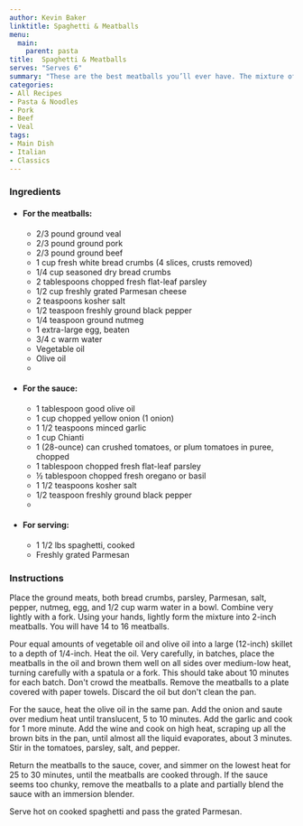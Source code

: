 ```yaml
---
author: Kevin Baker
linktitle: Spaghetti & Meatballs
menu:
  main:
    parent: pasta
title:  Spaghetti & Meatballs
serves: "Serves 6"
summary: "These are the best meatballs you’ll ever have. The mixture of beef, veal and pork is critical to achieving a perfect texture and flavor."
categories:
- All Recipes
- Pasta & Noodles
- Pork
- Beef 
- Veal
tags: 
- Main Dish
- Italian
- Classics
---
```

### Ingredients

<div class="ingredient-list">

* #### For the meatballs:
  * 2/3 pound ground veal  
  * 2/3 pound ground pork  
  * 2/3 pound ground beef  
  * 1 cup fresh white bread crumbs (4 slices, crusts removed)  
  * 1/4 cup seasoned dry bread crumbs  
  * 2 tablespoons chopped fresh flat-leaf parsley  
  * 1/2 cup freshly grated Parmesan cheese  
  * 2 teaspoons kosher salt  
  * 1/2 teaspoon freshly ground black pepper  
  * 1/4 teaspoon ground nutmeg  
  * 1 extra-large egg, beaten  
  * 3/4 c warm water  
  * Vegetable oil  
  * Olive oil  
  *   
* #### For the sauce:  
  * 1 tablespoon good olive oil  
  * 1 cup chopped yellow onion (1 onion)  
  * 1 1/2 teaspoons minced garlic  
  * 1 cup Chianti  
  * 1 (28-ounce) can crushed tomatoes, or plum tomatoes in puree, chopped  
  * 1 tablespoon chopped fresh flat-leaf parsley  
  * ½ tablespoon chopped fresh oregano or basil  
  * 1 1/2 teaspoons kosher salt  
  * 1/2 teaspoon freshly ground black pepper  
  *   
* #### For serving: 
  * 1 1/2 lbs spaghetti, cooked  
  * Freshly grated Parmesan  

</div>

### Instructions
Place the ground meats, both bread crumbs, parsley, Parmesan, salt, pepper, nutmeg, egg, and 1/2 cup warm water in a bowl. Combine very lightly with a fork. Using your hands, lightly form the mixture into 2-inch meatballs. You will have 14 to 16 meatballs.

Pour equal amounts of vegetable oil and olive oil into a large (12-inch) skillet to a depth of 1/4-inch. Heat the oil. Very carefully, in batches, place the meatballs in the oil and brown them well on all sides over medium-low heat, turning carefully with a spatula or a fork. This should take about 10 minutes for each batch. Don't crowd the meatballs. Remove the meatballs to a plate covered with paper towels. Discard the oil but don't clean the pan.

For the sauce, heat the olive oil in the same pan. Add the onion and saute over medium heat until translucent, 5 to 10 minutes. Add the garlic and cook for 1 more minute. Add the wine and cook on high heat, scraping up all the brown bits in the pan, until almost all the liquid evaporates, about 3 minutes. Stir in the tomatoes, parsley, salt, and pepper.

Return the meatballs to the sauce, cover, and simmer on the lowest heat for 25 to 30 minutes, until the meatballs are cooked through. If the sauce seems too chunky, remove the meatballs to a plate and partially blend the sauce with an immersion blender.

Serve hot on cooked spaghetti and pass the grated Parmesan.

